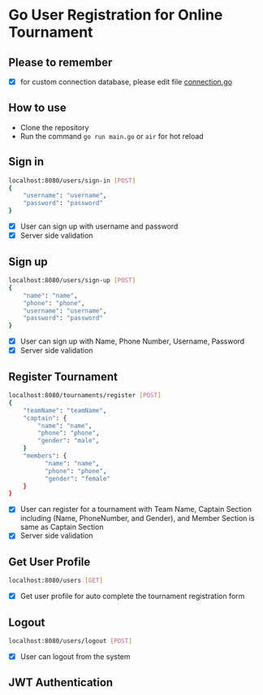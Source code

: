 # Go User Registration for Online Tournament

## Please to remember
- [x] for custom connection database, please edit file [connection.go](database%2Fconnection.go)

## How to use
- Clone the repository
- Run the command `go run main.go` or `air` for hot reload

## Sign in
```bash
localhost:8080/users/sign-in [POST]
{
    "username": "username",
    "password": "password"
}
```
- [x] User can sign up with username and password
- [x] Server side validation

## Sign up
```bash
localhost:8080/users/sign-up [POST]
{
    "name": "name",
    "phone": "phone",
    "username": "username",
    "password": "password"
}
```
- [x] User can sign up with Name, Phone Number, Username, Password
- [x] Server side validation

## Register Tournament
```bash
localhost:8080/tournaments/register [POST]
{
    "teamName": "teamName",
    "captain": {
        "name": "name",
        "phone": "phone",
        "gender": "male",
    }
    "members": {
          "name": "name",
          "phone": "phone",
          "gender": "female"
    }
}
```
- [x] User can register for a tournament with Team Name, Captain Section including (Name, PhoneNumber, and Gender), and Member Section is same as Captain Section
- [x] Server side validation

## Get User Profile
```bash
localhost:8080/users [GET]
```
- [x] Get user profile for auto complete the tournament registration form

## Logout
```bash
localhost:8080/users/logout [POST]
```
- [x] User can logout from the system

## JWT Authentication